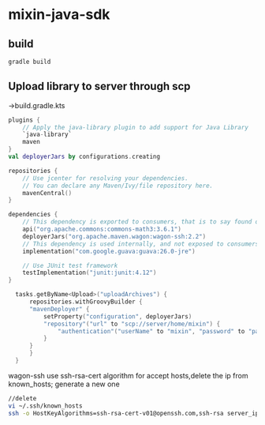 # mixin-java-sdk
## build 
```bash
gradle build
```
## Upload library to server through scp
->build.gradle.kts
```kotlin
plugins {
    // Apply the java-library plugin to add support for Java Library
    `java-library`
    maven
}
val deployerJars by configurations.creating

repositories {
    // Use jcenter for resolving your dependencies.
    // You can declare any Maven/Ivy/file repository here.
    mavenCentral()
}

dependencies {
    // This dependency is exported to consumers, that is to say found on their compile classpath.
    api("org.apache.commons:commons-math3:3.6.1")
    deployerJars("org.apache.maven.wagon:wagon-ssh:2.2")
    // This dependency is used internally, and not exposed to consumers on their own compile classpath.
    implementation("com.google.guava:guava:26.0-jre")

    // Use JUnit test framework
    testImplementation("junit:junit:4.12")
}

  tasks.getByName<Upload>("uploadArchives") {
      repositories.withGroovyBuilder {
      "mavenDeployer" {
          setProperty("configuration", deployerJars)
          "repository"("url" to "scp://server/home/mixin") {
              "authentication"("userName" to "mixin", "password" to "password")
          }
      }
      }
  }
```
wagon-ssh use ssh-rsa-cert algorithm for accept hosts,delete the ip from known_hosts;
generate a new one
```bash
//delete
vi ~/.ssh/known_hosts
ssh -o HostKeyAlgorithms=ssh-rsa-cert-v01@openssh.com,ssh-rsa server_ip
```
